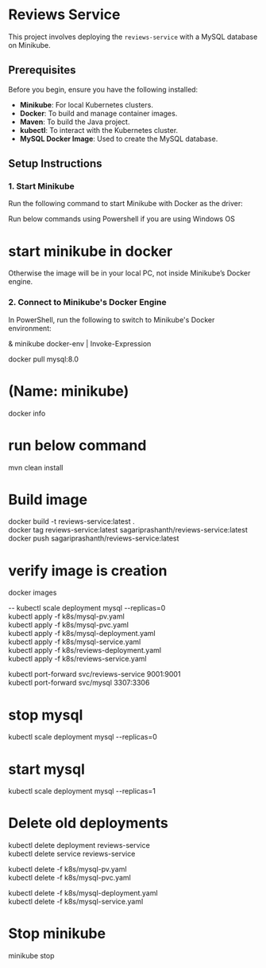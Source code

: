 # Reviews Service

This project involves deploying the `reviews-service` with a MySQL database on Minikube.

## Prerequisites

Before you begin, ensure you have the following installed:

- **Minikube**: For local Kubernetes clusters.
- **Docker**: To build and manage container images.
- **Maven**: To build the Java project.
- **kubectl**: To interact with the Kubernetes cluster.
- **MySQL Docker Image**: Used to create the MySQL database.

## Setup Instructions

### 1. Start Minikube

Run the following command to start Minikube with Docker as the driver: <br />

Run below commands using Powershell if  you are using Windows OS <br />
# start minikube in docker
Otherwise the image will be in your local PC, not inside Minikube’s Docker engine.
 
### 2. Connect to Minikube's Docker Engine
In PowerShell, run the following to switch to Minikube's Docker environment:

& minikube docker-env | Invoke-Expression


docker pull mysql:8.0

# (Name: minikube)
docker info  

# run below command 
mvn clean install  

# Build image 
docker build -t reviews-service:latest .  <br />
docker tag reviews-service:latest sagariprashanth/reviews-service:latest <br />
docker push sagariprashanth/reviews-service:latest <br />


# verify image is creation
docker images <br />


-- kubectl scale deployment mysql --replicas=0  <br />
kubectl apply -f k8s/mysql-pv.yaml <br />
kubectl apply -f k8s/mysql-pvc.yaml <br />
kubectl apply -f k8s/mysql-deployment.yaml <br />
kubectl apply -f k8s/mysql-service.yaml <br />
kubectl apply -f k8s/reviews-deployment.yaml <br />
kubectl apply -f k8s/reviews-service.yaml <br />


kubectl port-forward svc/reviews-service 9001:9001 <br />
kubectl port-forward svc/mysql 3307:3306 <br />

# stop mysql 
kubectl scale deployment mysql --replicas=0 <br />

# start mysql 
kubectl scale deployment mysql --replicas=1 <br />

# Delete old deployments 
kubectl delete deployment reviews-service <br />
kubectl delete service reviews-service <br />

kubectl delete -f k8s/mysql-pv.yaml <br />
kubectl delete -f k8s/mysql-pvc.yaml <br />

kubectl delete -f k8s/mysql-deployment.yaml <br />
kubectl delete -f k8s/mysql-service.yaml <br />

# Stop minikube
minikube stop <br />